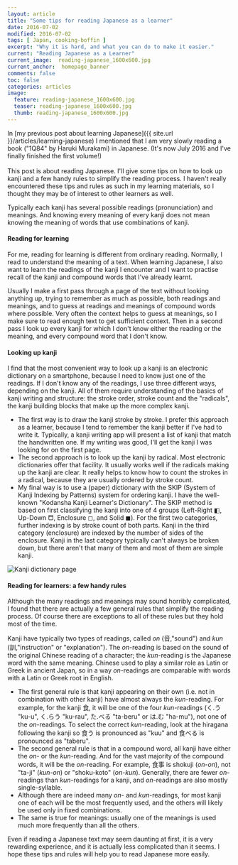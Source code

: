 ```yaml
---
layout: article
title: "Some tips for reading Japanese as a learner"
date: 2016-07-02
modified: 2016-07-02
tags: [ Japan, cooking-boffin ]
excerpt: "Why it is hard, and what you can do to make it easier."
current: "Reading Japanese as a Learner"
current_image:  reading-japanese_1600x600.jpg
current_anchor:  homepage_banner
comments: false
toc: false
categories: articles
image:
  feature: reading-japanese_1600x600.jpg
  teaser: reading-japanese_1600x600.jpg
  thumb: reading-japanese_1600x600.jpg
---
```



In [my previous post about learning Japanese]({{ site.url }}/articles/learning-japanese) I mentioned that I am very slowly reading a book ("1Q84" by Haruki Murakami) in Japanese. (It's now July 2016 and I've finally finished the first volume!)<br><br><!--In this post I'd like to explain how I, as a learner, read a Japanese text. I -->
This post is about reading Japanese. I'll give some tips on how to look up kanji and a few handy rules to simplify the reading process. I haven't really encountered these tips and rules as such in my learning materials, so I thought they may be of interest to other learners as well.
<!--
, so it's probably mostly of interest to other learners of Japanese.
-->
<!--
Reading a Japanese text as a learner is very different from reading --><!--a text--><!-- in a language that uses an alphabet.--><!--, like English. In English, --><!--When you know the alphabet, you can --><!--read the words in a text. You may not know what they mean, but it is easy to--><!-- look them up in a dictionary--><!-- thanks to the ordering of the alphabet--><!--.
-->

#### The kanji conundrum

When learning to read in a language that uses an alphabet, you can simply look up any word you don't know in a dictionary. Because of the use of _kanji_ (漢字, Chinese characters), things are more complicated for the learner of Japanese. Words written in _katakana_ or _hiragana_ (the sets of about fifty characters used to write Japanese phonetically) are easy to look it up. But what to do with kanji? There are about two thousand kanji in general use. Learning them all takes a long time: in the Japanese school system, it takes nine years. <!-- I have, after 5 years of learning, studied about a thousand of them, but I can't claim the really know them completely: t--> Typically each kanji has several possible readings (pronunciation) and meanings. <!--, and I don't always remember them all. And even if I did, that would still not help me for--> And knowing every meaning of every kanji does not mean knowing the meaning of words that use combinations of kanji.

#### Reading for learning

For me, reading for learning is different from ordinary reading. Normally, I read to understand the meaning of a text. When learning Japanese, I also want to learn the readings of the kanji I encounter and I want to practise recall of the kanji and compound words that I've  already learnt.

Usually I make a first pass through a page of the text without looking anything up, trying to remember as much as possible, both readings and meanings, and to guess at readings and meanings of compound words where possible. Very often the context helps to guess at meanings, so I make sure to read enough text to get sufficient context.
Then in a second pass I look up every kanji for which I don't know either the reading or the meaning, and every compound word that I don't know.

#### Looking up kanji

I find that the most convenient way to look up a kanji is an electronic dictionary on a smartphone, because I need to know just one of the readings. If I don't know any of the readings, I use three different ways, depending on the kanji. All of them require understanding of the basics of kanji writing and structure: the stroke order, stroke count and the "radicals", the kanji building blocks that make up the more complex kanji.

- The first way is to draw the kanji stroke by stroke. I prefer this approach as a learner, because I tend to remember the kanji better if I've had to write it. Typically, a kanji writing app will present a list of kanji that match the handwritten one. If my writing was good, I'll get the kanji I was looking for on the first page.
- The second approach is to look up the kanji by radical. Most electronic dictionaries offer that facility. It usually works well if the radicals making up the kanji are clear. It really helps to know how to count the strokes in a radical, because they are usually ordered by stroke count.
- My final way is to use a (paper) dictionary with the SKIP (System of Kanji Indexing by Patterns) system for ordering kanji. I have the well-known "Kodansha Kanji Learner's Dictionary". The SKIP method is based on first classifying the kanji into one of 4 groups (Left-Right ◧, Up-Down ⬒, Enclosure ◻, and Solid ◼). For the first two categories, further indexing is by stroke count of both parts. Kanji in the third category (enclosure) are indexed by the number of sides of the enclosure. Kanji in the last category typically can't always be broken down, but there aren't that many of them and most of them are simple kanji.

<img title="Kanji dictionary page" src="{{ site.url }}/images/kanji_learners_dict_1600" alt="Kanji dictionary page">

#### Reading for learners: a few handy rules

Although the many readings and meanings may sound horribly complicated, I found that there are actually a few general rules that simplify the reading process. Of course there are exceptions to all of these rules but they hold most of the time.

Kanji have typically two types of readings, called _on_ (音,"sound") and _kun_ (訓,"instruction" or "explanation"). The _on_-reading is based on the sound of the original Chinese reading of a character; the _kun_-reading is the Japanese word with the same meaning. Chinese used to play a similar role as Latin or Greek in ancient Japan, so in a way _on_-readings are comparable with words with a Latin or Greek root in English.

- The first  general rule is that kanji appearing on their own (i.e. not in combination with other kanji) have almost always the _kun_-reading. For example, for the kanji 食, it will be one of the four _kun_-readings (く.う "ku-u", く.らう "ku-rau", た.べる "ta-beru" or は.む "ha-mu"), not one of the _on_-readings. To select the correct _kun_-reading, look at the hiragana following the kanji so 食う is pronounced as "kuu" and 食べる is pronounced as "taberu".
- The second general rule is that in a compound word, all kanji have either the _on_- or the _kun_-reading. And for the vast majority of the compound words, it will be the _on_-reading. For example, 食事 is shokuji (_on_-_on_), not "ta-ji" (_kun_-_on_) or "shoku-koto" (_on_-_kun_). Generally, there are fewer _on_-readings than _kun_-readings for a kanji, and _on_-readings are also mostly single-syllable.
- Although there are indeed many _on_- and _kun_-readings, for most kanji one of each will be the most frequently used, and the others will likely be used only in fixed combinations.
- The same is true for meanings: usually one of the meanings is used much more frequently than all the others.

<!--
- Finally, meanings and readings are usually coupled, so a given meaning has a given reading.　For example 着 means "arrive" and "wear", but "arrive" is always ”tsuku” and wear "kiru". So 着る can only mean "wear" and 着く can only mean "arrive".
-->

Even if reading a Japanese text may seem daunting at first, it is a very rewarding experience, and it is actually less complicated than it seems<!-- would seem if you've mostly focused on learning kanji-->. I hope these tips and rules will help you to read Japanese more easily.
